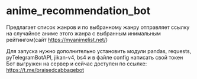 # anime_recommendation_bot
Предлагает список жанров и по выбранному жанру отправляет ссылку на случайное аниме этого жанра с выбранным инимальным рейтингом(сайт https://myanimelist.net/)

Для запуска нужно дополнительно установить модули pandas, requests, pyTelegramBotAPI, jikan-v4, bs4 и в файле config написать свой токен
Бот выгружен на сервер и сейчас доступен по ссылке: https://t.me/braisedcabbagebot
